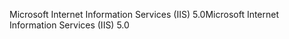 <span data-ttu-id="c197e-101">Microsoft Internet Information Services (IIS) 5.0</span><span class="sxs-lookup"><span data-stu-id="c197e-101">Microsoft Internet Information Services (IIS) 5.0</span></span>